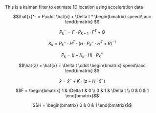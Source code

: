 This is a kalman filter to estimate 1D location using acceleration data 




```math
\hat{x}^- = F\cdot \hat{x} + \Delta t * \begin{bmatrix} speed\\ acc \end{bmatrix}

```
```math
P_{k}^- = F\cdot P_{k-1}\cdot F^T + Q
```
```math
K_{k} = P_{k}^- \cdot H^T \cdot (H\cdot P_{k}^- \cdot H^T +R)^{-1}
```
```math
P_{k} = (I - K_{k} \cdot H) \cdot P_{k}^-
```
```math
\hat{z} = \hat{x} + \Delta t \cdot \begin{bmatrix} speed\\acc \end{bmatrix} 
```
```math
\hat{x} = \hat{x}^- + K \cdot (z - H \cdot \hat{x}^-)
```
```math
F = \begin{bmatrix}
1 & \Delta t & 0 \\
0 & 1 & \Delta t \\
0 & 0 & 1
\end{bmatrix}
```

```math
H = \begin{bmatrix}
0 & 0 & 1
\end{bmatrix}
```
